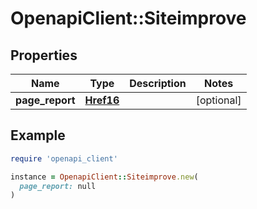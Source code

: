 # OpenapiClient::Siteimprove

## Properties

| Name | Type | Description | Notes |
| ---- | ---- | ----------- | ----- |
| **page_report** | [**Href16**](Href16.md) |  | [optional] |

## Example

```ruby
require 'openapi_client'

instance = OpenapiClient::Siteimprove.new(
  page_report: null
)
```

